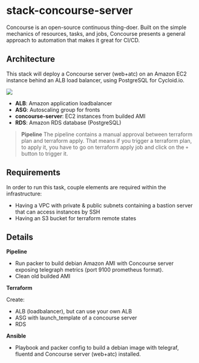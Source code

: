 # stack-concourse-server

Concourse is an open-source continuous thing-doer.
Built on the simple mechanics of resources, tasks, and jobs, Concourse presents a general approach to automation that makes it great for CI/CD.

## Architecture

This stack will deploy a Concourse server (web+atc) on an Amazon EC2 instance behind an ALB load balancer, using PostgreSQL for Cycloid.io.

![](https://cdn.jsdelivr.net/gh/cycloid-community-catalog/stack-concourse-server@master/diagram.svg)

  * **ALB**: Amazon application loadbalancer
  * **ASG**: Autoscaling group for fronts
  * **concourse-server**: EC2 instances from builded AMI
  * **RDS**: Amazon RDS database (PostgreSQL)

> **Pipeline** The pipeline contains a manual approval between terraform plan and terraform apply.
> That means if you trigger a terraform plan, to apply it, you have to go on terraform apply job
> and click on the `+` button to trigger it.

## Requirements

In order to run this task, couple elements are required within the infrastructure:

  * Having a VPC with private & public subnets containing a bastion server that can access instances by SSH
  * Having an S3 bucket for terraform remote states

## Details

**Pipeline**

  * Run packer to build debian Amazon AMI with Concourse server exposing telegraph metrics (port 9100 prometheus format).
  * Clean old builded AMI

**Terraform**

Create:

  * ALB (loadbalancer), but can use your own ALB
  * ASG with launch_template of a concourse server
  * RDS

**Ansible**

  * Playbook and packer config to build a debian image with telegraf, fluentd and Concourse server (web+atc) installed.

